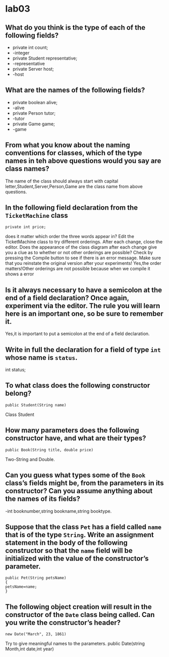 # lab03

## What do you think is the type of each of the following fields? 
* private int count;
* -integer
* private Student representative;
* -representative
* private Server host;
* -host

## What are the names of the following fields? 
* private boolean alive;
* -alive
* private Person tutor;
* -tutor
* private Game game;
* -game

## From what you know about the naming conventions for classes, which of the type names in teh above questions would you say are class names?
The name of the class should always start with capital letter,Student,Server,Person,Game are the class name from above questions.

## In the following field declaration from the `TicketMachine` class  
```
private int price;
```
does it matter which order the three words appear in? Edit the TicketMachine class to try different orderings. After each change, close the editor. Does the appearance of the class diagram after each change give you a clue as to whether or not other orderings are possible? Check by pressing the Compile button to see if there is an error message. Make sure that you reinstate the original version after your experiments! 
Yes,the order matters!Other orderings are not possible because when we compile it shows a error


## Is it always necessary to have a semicolon at the end of a field declaration? Once again, experiment via the editor. The rule you will learn here is an important one, so be sure to remember it. 
Yes,it is important to put a semicolon at the end of a field declaration.

## Write in full the declaration for a field of type `int` whose name is `status`.
int status;

## To what class does the following constructor belong?
```
public Student(String name)
```
Class Student
## How many parameters does the following constructor have, and what are their types?
```
public Book(String title, double price)
```
Two-String and Double.
## Can you guess what types some of the `Book` class’s fields might be, from the parameters in its constructor? Can you assume anything about the names of its fields?
-int booknumber,string bookname,string booktype.


## Suppose that the class `Pet` has a field called `name` that is of the type `String`. Write an assignment statement in the body of the following constructor so that the `name` field will be initialized with the value of the constructor’s parameter.
```
public Pet(String petsName)
{
petsName=name;
}
```
## The following object creation will result in the constructor of the `Date` class being called. Can you write the constructor’s header?
```
new Date("March", 23, 1861)

```
Try to give meaningful names to the parameters.
public Date(string Month,int date,int year)
